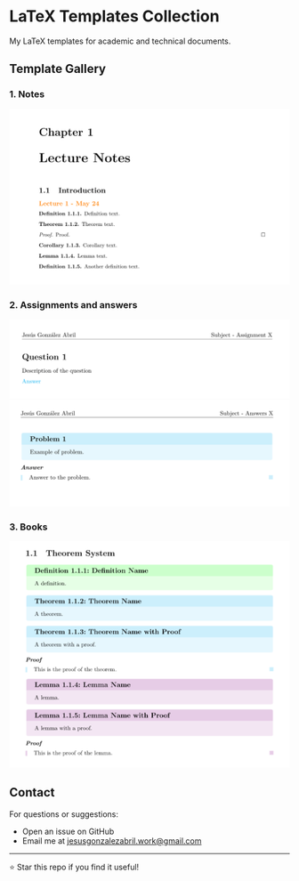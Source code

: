 # LaTeX Templates Collection  

My LaTeX templates for academic and technical documents.

## Template Gallery  

### 1. Notes
![Notes Template](screenshots/notes-template.png)  

### 2. Assignments and answers
![Assignment Template](screenshots/assignment-template.png)  
![Answers Template](screenshots/answers-template.png)  

### 3. Books  
![Book Template](screenshots/book-template.png)  


## Contact  
For questions or suggestions:  
- Open an issue on GitHub  
- Email me at jesusgonzalezabril.work@gmail.com

---

⭐ Star this repo if you find it useful!
